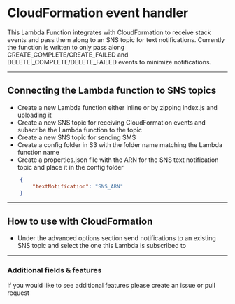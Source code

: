 # CloudFormation event handler
This Lambda Function integrates with CloudFormation to receive stack events and pass them along to an SNS topic for text notifications.  Currently the function is written to only pass along CREATE\_COMPLETE/CREATE\_FAILED and DELETE|_COMPLETE/DELETE\_FAILED events to minimize notifications.

---

## Connecting the Lambda function to SNS topics
- Create a new Lambda function either inline or by zipping index.js and uploading it
- Create a new SNS topic for receiving CloudFormation events and subscribe the Lambda function to the topic
- Create a new SNS topic for sending SMS
- Create a config folder in S3 with the folder name matching the Lambda function name
- Create a properties.json file with the ARN for the SNS text notification topic and place it in the config folder
```JSON
    {
        "textNotification": "SNS_ARN"
    }
```

---

## How to use with CloudFormation
- Under the advanced options section send notifications to an existing SNS topic and select the one this Lambda is subscribed to

---

### Additional fields & features
If you would like to see additional features please create an issue or pull request